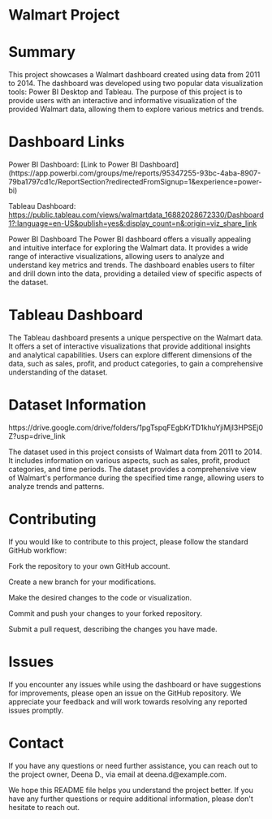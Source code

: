 <h1>Walmart Project</h1>
<h1>Summary</h1>
This project showcases a Walmart dashboard created using data from 2011 to 2014. The dashboard was developed using two popular data visualization tools: Power BI Desktop and Tableau. The purpose of this project is to provide users with an interactive and informative visualization of the provided Walmart data, allowing them to explore various metrics and trends.

<h1>Dashboard Links</h1>
Power BI Dashboard: [Link to Power BI Dashboard](https://app.powerbi.com/groups/me/reports/95347255-93bc-4aba-8907-79ba1797cd1c/ReportSection?redirectedFromSignup=1&experience=power-bi)

Tableau Dashboard: https://public.tableau.com/views/walmartdata_16882028672330/Dashboard1?:language=en-US&publish=yes&:display_count=n&:origin=viz_share_link

Power BI Dashboard
The Power BI dashboard offers a visually appealing and intuitive interface for exploring the Walmart data. It provides a wide range of interactive visualizations, allowing users to analyze and understand key metrics and trends. The dashboard enables users to filter and drill down into the data, providing a detailed view of specific aspects of the dataset.

<h1>Tableau Dashboard</h1>
The Tableau dashboard presents a unique perspective on the Walmart data. It offers a set of interactive visualizations that provide additional insights and analytical capabilities. Users can explore different dimensions of the data, such as sales, profit, and product categories, to gain a comprehensive understanding of the dataset.

<h1>Dataset Information</h1>
https://drive.google.com/drive/folders/1pgTspqFEgbKrTD1khuYjiMjI3HPSEj0Z?usp=drive_link

The dataset used in this project consists of Walmart data from 2011 to 2014. It includes information on various aspects, such as sales, profit, product categories, and time periods. The dataset provides a comprehensive view of Walmart's performance during the specified time range, allowing users to analyze trends and patterns.

<h1>Contributing</h1>
If you would like to contribute to this project, please follow the standard GitHub workflow:

Fork the repository to your own GitHub account.

Create a new branch for your modifications.

Make the desired changes to the code or visualization.

Commit and push your changes to your forked repository.

Submit a pull request, describing the changes you have made.
<h1>Issues</h1>
If you encounter any issues while using the dashboard or have suggestions for improvements, please open an issue on the GitHub repository. We appreciate your feedback and will work towards resolving any reported issues promptly.

<h1>Contact</h1>
If you have any questions or need further assistance, you can reach out to the project owner, Deena D., via email at deena.d@example.com.

We hope this README file helps you understand the project better. If you have any further questions or require additional information, please don't hesitate to reach out.
